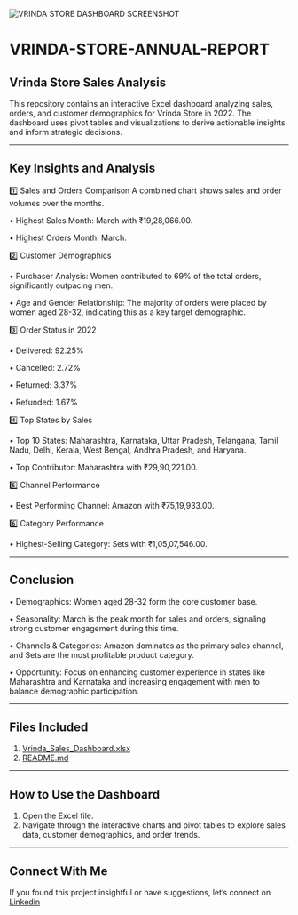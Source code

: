 ![VRINDA STORE DASHBOARD SCREENSHOT](https://github.com/user-attachments/assets/ff51abe2-3500-4c56-9ea4-4cdbde3872fc)


# VRINDA-STORE-ANNUAL-REPORT
## Vrinda Store Sales Analysis
This repository contains an interactive Excel dashboard analyzing sales, orders, and customer demographics for Vrinda Store in 2022. The dashboard uses pivot tables and visualizations to derive actionable insights and inform strategic decisions.
________________________________________
## Key Insights and Analysis


1️⃣ Sales and Orders Comparison
A combined chart shows sales and order volumes over the months.

•	Highest Sales Month: March with ₹19,28,066.00.

•	Highest Orders Month: March.


2️⃣ Customer Demographics

•	Purchaser Analysis: Women contributed to 69% of the total orders, significantly outpacing men.

•	Age and Gender Relationship: The majority of orders were placed by women aged 28-32, indicating this as a key target demographic.


3️⃣ Order Status in 2022

•	Delivered: 92.25%

•	Cancelled: 2.72%

•	Returned: 3.37%

•	Refunded: 1.67%


4️⃣ Top States by Sales

•	Top 10 States: Maharashtra, Karnataka, Uttar Pradesh, Telangana, Tamil Nadu, Delhi, Kerala, West Bengal, Andhra Pradesh, and Haryana.

•	Top Contributor: Maharashtra with ₹29,90,221.00.


5️⃣ Channel Performance

•	Best Performing Channel: Amazon with ₹75,19,933.00.


6️⃣ Category Performance

•	Highest-Selling Category: Sets with ₹1,05,07,546.00.
________________________________________

## Conclusion

•	Demographics: Women aged 28-32 form the core customer base.

•	Seasonality: March is the peak month for sales and orders, signaling strong customer engagement during this time.

•	Channels & Categories: Amazon dominates as the primary sales channel, and Sets are the most profitable product category.

•	Opportunity: Focus on enhancing customer experience in states like Maharashtra and Karnataka and increasing engagement with men to balance demographic participation.
________________________________________
## Files Included
1.	[Vrinda_Sales_Dashboard.xlsx](https://github.com/Shanawazuddin/VRINDA-STORE-ANNUAL-REPORT/blob/main/Vrinda%20Store%20Data%20Analysis.xlsx)
2.	[README.md](https://github.com/Shanawazuddin/VRINDA-STORE-ANNUAL-REPORT/blob/main/README.md) 
________________________________________
## How to Use the Dashboard
1.	Open the Excel file.
2.	Navigate through the interactive charts and pivot tables to explore sales data, customer demographics, and order trends.
________________________________________
## Connect With Me
If you found this project insightful or have suggestions, let’s connect on [Linkedin](www.linkedin.com/in/shanawaz474) 
